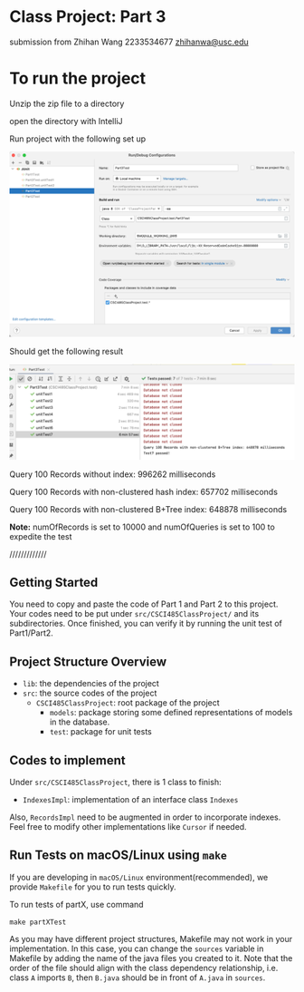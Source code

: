 # Class Project: Part 3

submission from Zhihan Wang 2233534677 zhihanwa@usc.edu

# To run the project

Unzip the zip file to a directory

open the directory with IntelliJ

Run project with the following set up

![image-20230412094615467](assets/image-20230412094615467.png)

Should get the following result

![image-20230412103828427](assets/image-20230412103828427.png)

Query 100 Records without index: 996262 milliseconds

Query 100 Records with non-clustered hash index: 657702 milliseconds

Query 100 Records with non-clustered B+Tree index: 648878 milliseconds

**Note:** numOfRecords is set to 10000 and numOfQueries is set to 100 to expedite the test

/////////////

## Getting Started
You need to copy and paste the code of Part 1 and Part 2 to this project. 
Your codes need to be put under `src/CSCI485ClassProject/` and its subdirectories. 
Once finished, you can verify it by running the unit test of Part1/Part2.

## Project Structure Overview

- `lib`: the dependencies of the project
- `src`: the source codes of the project
  - `CSCI485ClassProject`: root package of the project
    - `models`: package storing some defined representations of models in the database.
    - `test`: package for unit tests
    

## Codes to implement
Under `src/CSCI485ClassProject`, there is 1 class to finish:
- `IndexesImpl`: implementation of an interface class `Indexes`

Also, `RecordsImpl` need to be augmented in order to incorporate indexes.
Feel free to modify other implementations like `Cursor` if needed.

## Run Tests on macOS/Linux using `make`

If you are developing in `macOS/Linux` environment(recommended), we provide `Makefile` for you to run tests quickly.

To run tests of partX, use command
```shell
make partXTest
```

As you may have different project structures, Makefile may not work in your implementation. In this case, you can change the `sources` variable in Makefile by adding the name of the java files you created to it.
Note that the order of the file should align with the class dependency relationship, i.e. class `A` imports `B`, then `B.java` should be in front of `A.java` in `sources`.
